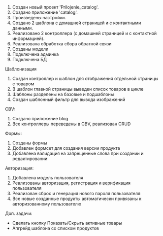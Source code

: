1. Создан новый проект 'Prilojenie_catalog'.
2. Создано приложение 'catalog'.
3. Произведены настройки.
4. Создано 2 шаблона с домашней страницей и с контактными данными.
5. Реализовано 2 контроллера (с домашней страницей и с контактной информацией).
6. Реализована обработка сбора обратной связи
7. Созданы модели 
8. Подключена админка
9. Подключена БД

Шаблонизация
1. Создан контроллер и шаблон для отображения отдельной страницы с товаром
2. В шаблон главной страницы выведен список товаров в цикле
3. Шаблоны разделены на базовые и подшаблоны
4. Создан шаблонный фильтр для вывода изображений


CBV:
1. Создано приложение blog
2. Все контроллеры переведены в CBV, реализован CRUD


Формы:
1. Созданы формы
2. Добавлен формсет для создания версии продукта
3. Добавлена валидация на запрещенные слова при создании и редактировании


Авторизация:
1. Добавлена модель пользователя
2. Реализованы авторизация, регистрация и верификация пользователя
3. Реализован сброс и генерация нового пароля пользователя
4. Все новые созданные продукты автоматически привязаны к авторизованному пользователю


Доп. задачи:
* Сделать кнопку Показать/Скрыть активные товары
* Апгрейд шаблона со списком продуктов
